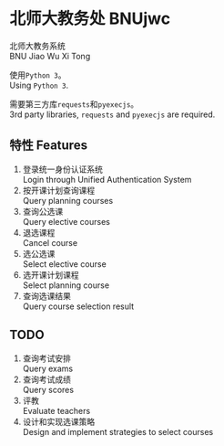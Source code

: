 # 北师大教务处 BNUjwc
北师大教务系统   
BNU Jiao Wu Xi Tong   

使用`Python 3`。   
Using `Python 3`.    
   
需要第三方库`requests`和`pyexecjs`。   
3rd party libraries, `requests` and `pyexecjs` are required.   

## 特性 Features

1. 登录统一身份认证系统    
Login through Unified Authentication System
2. 按开课计划查询课程   
Query planning courses
3. 查询公选课   
Query elective courses
4. 退选课程   
Cancel course
5. 选公选课   
Select elective course
6. 选开课计划课程   
Select planning course
7. 查询选课结果   
Query course selection result

## TODO

1. 查询考试安排   
Query exams
2. 查询考试成绩   
Query scores
3. 评教   
Evaluate teachers
4. 设计和实现选课策略   
Design and implement strategies to select courses